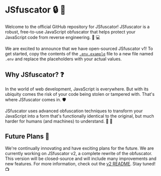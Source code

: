 # JSfuscator 🔒 🚀

Welcome to the official GitHub repository for JSfuscator! JSfuscator is a robust, free-to-use JavaScript obfuscator that helps protect your JavaScript code from reverse engineering. 🔎 💻

We are excited to announce that we have open-sourced JSfuscator v1! To get started, copy the contents of the [`.env.example`](.env.example) file to a new file named `.env` and replace the placeholders with your actual values.

## Why JSfuscator? ❓

In the world of web development, JavaScript is everywhere. But with its ubiquity comes the risk of your code being stolen or tampered with. That's where JSfuscator comes in. 🛡️

JSfuscator uses advanced obfuscation techniques to transform your JavaScript into a form that's functionally identical to the original, but much harder for humans (and machines) to understand. 🧠 🤖

## Future Plans 🔮

We're continually innovating and have exciting plans for the future. We are currently working on JSfuscator v2, a complete rewrite of the obfuscator. This version will be closed-source and will include many improvements and new features. For more information, check out the [v2 README](v2/README.md). Stay tuned! 📺